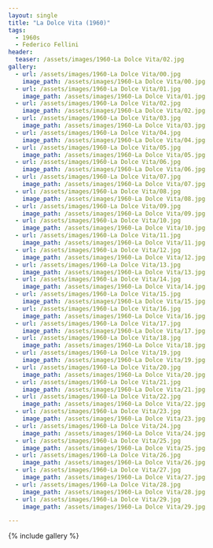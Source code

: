 ```yaml
---
layout: single
title: "La Dolce Vita (1960)"
tags:
  - 1960s 
  - Federico Fellini
header:
  teaser: /assets/images/1960-La Dolce Vita/02.jpg
gallery:
  - url: /assets/images/1960-La Dolce Vita/00.jpg
    image_path: /assets/images/1960-La Dolce Vita/00.jpg  
  - url: /assets/images/1960-La Dolce Vita/01.jpg
    image_path: /assets/images/1960-La Dolce Vita/01.jpg
  - url: /assets/images/1960-La Dolce Vita/02.jpg
    image_path: /assets/images/1960-La Dolce Vita/02.jpg
  - url: /assets/images/1960-La Dolce Vita/03.jpg
    image_path: /assets/images/1960-La Dolce Vita/03.jpg
  - url: /assets/images/1960-La Dolce Vita/04.jpg
    image_path: /assets/images/1960-La Dolce Vita/04.jpg
  - url: /assets/images/1960-La Dolce Vita/05.jpg
    image_path: /assets/images/1960-La Dolce Vita/05.jpg
  - url: /assets/images/1960-La Dolce Vita/06.jpg
    image_path: /assets/images/1960-La Dolce Vita/06.jpg
  - url: /assets/images/1960-La Dolce Vita/07.jpg
    image_path: /assets/images/1960-La Dolce Vita/07.jpg
  - url: /assets/images/1960-La Dolce Vita/08.jpg
    image_path: /assets/images/1960-La Dolce Vita/08.jpg
  - url: /assets/images/1960-La Dolce Vita/09.jpg
    image_path: /assets/images/1960-La Dolce Vita/09.jpg
  - url: /assets/images/1960-La Dolce Vita/10.jpg
    image_path: /assets/images/1960-La Dolce Vita/10.jpg
  - url: /assets/images/1960-La Dolce Vita/11.jpg
    image_path: /assets/images/1960-La Dolce Vita/11.jpg
  - url: /assets/images/1960-La Dolce Vita/12.jpg
    image_path: /assets/images/1960-La Dolce Vita/12.jpg
  - url: /assets/images/1960-La Dolce Vita/13.jpg
    image_path: /assets/images/1960-La Dolce Vita/13.jpg
  - url: /assets/images/1960-La Dolce Vita/14.jpg
    image_path: /assets/images/1960-La Dolce Vita/14.jpg
  - url: /assets/images/1960-La Dolce Vita/15.jpg
    image_path: /assets/images/1960-La Dolce Vita/15.jpg
  - url: /assets/images/1960-La Dolce Vita/16.jpg
    image_path: /assets/images/1960-La Dolce Vita/16.jpg
  - url: /assets/images/1960-La Dolce Vita/17.jpg
    image_path: /assets/images/1960-La Dolce Vita/17.jpg
  - url: /assets/images/1960-La Dolce Vita/18.jpg
    image_path: /assets/images/1960-La Dolce Vita/18.jpg
  - url: /assets/images/1960-La Dolce Vita/19.jpg
    image_path: /assets/images/1960-La Dolce Vita/19.jpg
  - url: /assets/images/1960-La Dolce Vita/20.jpg
    image_path: /assets/images/1960-La Dolce Vita/20.jpg
  - url: /assets/images/1960-La Dolce Vita/21.jpg
    image_path: /assets/images/1960-La Dolce Vita/21.jpg
  - url: /assets/images/1960-La Dolce Vita/22.jpg
    image_path: /assets/images/1960-La Dolce Vita/22.jpg
  - url: /assets/images/1960-La Dolce Vita/23.jpg
    image_path: /assets/images/1960-La Dolce Vita/23.jpg
  - url: /assets/images/1960-La Dolce Vita/24.jpg
    image_path: /assets/images/1960-La Dolce Vita/24.jpg
  - url: /assets/images/1960-La Dolce Vita/25.jpg
    image_path: /assets/images/1960-La Dolce Vita/25.jpg
  - url: /assets/images/1960-La Dolce Vita/26.jpg
    image_path: /assets/images/1960-La Dolce Vita/26.jpg
  - url: /assets/images/1960-La Dolce Vita/27.jpg
    image_path: /assets/images/1960-La Dolce Vita/27.jpg
  - url: /assets/images/1960-La Dolce Vita/28.jpg
    image_path: /assets/images/1960-La Dolce Vita/28.jpg
  - url: /assets/images/1960-La Dolce Vita/29.jpg
    image_path: /assets/images/1960-La Dolce Vita/29.jpg

---
```

{% include gallery %}
